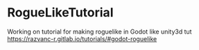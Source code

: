 # RogueLikeTutorial
Working on tutorial for making roguelike in Godot like unity3d tut
https://razvanc-r.gitlab.io/tutorials/#godot-roguelike
